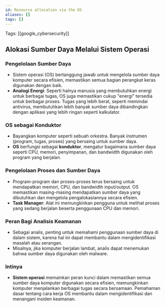 ```yaml
---
id: Resource allocation via the OS
aliases: []
tags: []
---
```


Tags: [[google_cybersecurity]]

## Alokasi Sumber Daya Melalui Sistem Operasi

### Pengelolaan Sumber Daya

- Sistem operasi (OS) bertanggung jawab untuk mengelola sumber daya komputer secara efisien, memastikan semua bagian perangkat keras digunakan dengan baik.
- **Analogi Energi**: Seperti halnya manusia yang membutuhkan energi untuk berbagai tugas, OS juga memastikan cukup "energi" tersedia untuk berbagai proses. Tugas yang lebih berat, seperti memindai antivirus, membutuhkan lebih banyak sumber daya dibandingkan dengan aplikasi yang lebih ringan seperti kalkulator.

### OS sebagai Konduktor

- Bayangkan komputer seperti sebuah orkestra. Banyak instrumen (program, tugas, proses) yang bersaing untuk sumber daya.
- **OS** berfungsi sebagai **konduktor**, mengatur bagaimana sumber daya seperti CPU, memori, penyimpanan, dan bandwidth digunakan oleh program yang berjalan.

### Pengelolaan Proses dan Sumber Daya

- Program-program dan proses-proses terus bersaing untuk mendapatkan memori, CPU, dan bandwidth input/output. OS memastikan masing-masing mendapatkan sumber daya yang dibutuhkan dan mengelola pengalokasiannya secara efisien.
- **Task Manager**: Alat ini memungkinkan pengguna untuk melihat proses yang sedang berjalan beserta penggunaan CPU dan memori.

### Peran Bagi Analisis Keamanan

- Sebagai analis, penting untuk memahami penggunaan sumber daya di dalam sistem, karena hal ini dapat membantu dalam mengidentifikasi masalah atau serangan.
- Misalnya, jika komputer berjalan lambat, analis dapat menemukan bahwa sumber daya digunakan oleh malware.

### Intinya

- **Sistem operasi** memainkan peran kunci dalam memastikan semua sumber daya komputer digunakan secara efisien, memungkinkan komputer menjalankan berbagai tugas secara bersamaan. Pemahaman dasar tentang cara kerja OS membantu dalam mengidentifikasi dan menangani insiden keamanan.
